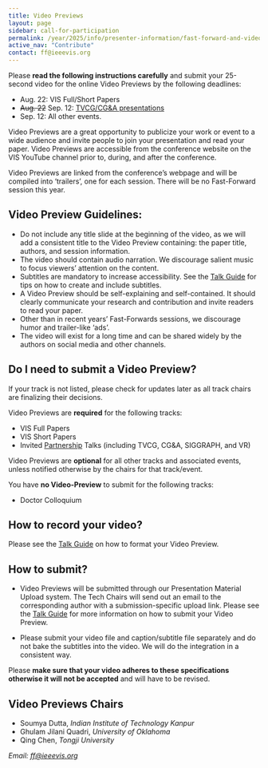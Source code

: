 ```yaml
---
title: Video Previews
layout: page
sidebar: call-for-participation
permalink: /year/2025/info/presenter-information/fast-forward-and-video-previews
active_nav: "Contribute"
contact: ff@ieeevis.org
---
```



Please **read the following instructions carefully** and submit your
25-second video for the online Video Previews by the following deadlines:
- Aug. 22: VIS Full/Short Papers
- ~~Aug. 22~~ Sep. 12: [TVCG/CG&amp;A presentations](/year/2025/info/call-participation/partnerships)
- Sep. 12: All other events.

Video Previews are a great opportunity to publicize your work or event to a wide audience and invite people to join your presentation and read your paper. Video Previews are accessible from the conference website on the VIS YouTube channel prior to, during, and after the conference.

Video Previews are linked from the conference’s webpage and will be compiled into ‘trailers’, one for each session. There will be no Fast-Forward session this year.

<!--
At least one author for each accepted
submission is required to present a 25-second preview of their work
during a Fast Forward (FF) session held at the conference. The same
25-second video supports both purposes: it will be archivally
available as a standalone video with audio track, and it will also be
played during the FF session **without** the audio track while the
author speaks. Voiceover narration in the audio track is strongly
recommended to make the archival video most useful, but is not
mandatory.
--



<!--
<style>
td.videopreview {
background-color: #fde5cc;
}
td.fastforward {
background-color: #d9ead2;
}
td.left {
font-weight: bold;
vertical-align: top;
}
</style>


<table>
<thead align="center"><td></td><td class="videopreview"><b>Video Preview</b></td><td class="fastforward"><b>Fast Forward</b></td></thead>
<tbody>
<tr><td class="left">What</td><td class="videopreview">The video preview will be hosted at a video platform (Vimeo) and should advertise your work in a way that motivates viewers to read the paper. It will exist for a long time.</td>
  
<td class="fastforward">The fast forward video is the video preview <b>without any audio track</b>. The visuals should support your on-stage oral advertisement to join your conference presentation.</td></tr>
<tr><td class="left">Format</td><td colspan="2">
<b>Length:</b> 25 seconds - DO NOT include a title slide<br>
<b>Maximum file size:</b> 50MB<br>
<b>Resolution:</b> 1280 x 720 px, at 24 to 30 frames/s<br>
<b>Format:</b> MPEG-4 using H.264 encoding<br>
<b>Testing:</b> Your video should play in VLC media player version 2.2.4<br>
** More details below
</td></tr>
<tr><td class="left">Audio</td><td class="videopreview">Narration and free-to-use music<br>
** More details below</td><td class="fastforward">None</td></tr>
<tr><td rowspan="2" class="left">Who</td><td colspan="2">Papers (VAST, InfoVis, SciVis, Short Papers, TVCG, CG&amp;A, VISAP)<br>Panels<br>
** Please submit only one video that can be used with audio as VP and without audio as FF</td></tr>
<tr><td class="videopreview">Posters (all)</td><td class="fastforward">Posters (only best and honorable mention posters)<br>SciVis contest<br>VISAP art event<br>Supporters<br></td></tr>
</tbody>
</table>
-->


## Video Preview Guidelines: 

- Do not include any title slide at the beginning of the video, as we will add a consistent title to the Video Preview containing: the paper title, authors, and session information.
- The video should contain audio narration. We discourage salient music to focus viewers’ attention on the content.
- Subtitles are mandatory to increase accessibility. See the [Talk Guide](/year/2025/info/presenter-information/talk-guide) for tips on how to create and include subtitles.
- A Video Preview should be self-explaining and self-contained. It should clearly communicate your research and contribution and invite readers to read your paper.
- Other than in recent years’ Fast-Forwards sessions, we discourage humor and trailer-like ‘ads’.
- The video will exist for a long time and can be shared widely by the authors on social media and other channels.

## Do I need to submit a Video Preview? 
If your track is not listed, please check for updates later as all track chairs are finalizing their decisions.


Video Previews are **required** for the following tracks:
- VIS Full Papers
- VIS Short Papers
- Invited [Partnership](/year/2025/info/call-participation/partnerships) Talks (including TVCG, CG&A, SIGGRAPH, and VR)

Video Previews are **optional** for all other tracks and associated events, unless notified otherwise by the chairs for that track/event.

You have **no Video-Preview** to submit for the following tracks:
- Doctor Colloquium

## How to record your video?
Please see the [Talk Guide](/year/2025/info/presenter-information/talk-guide) on how to format your Video Preview.

 
## How to submit?
- Video Previews will be submitted through our Presentation Material Upload system. The Tech Chairs will send out an email to the corresponding author with a submission-specific upload link. Please see the [Talk Guide](/year/2025/info/presenter-information/talk-guide) for more information on how to submit your Video Preview.

- Please submit your video file and caption/subtitle file separately and do not bake the subtitles into the video. We will do the integration in a consistent way.


Please **make sure that your video adheres to these specifications otherwise it will not be accepted** and will have to be revised.

<!-- 
## Helpful links


**Video Creation:**
There exists a wide range of software to create videos. Here is a list of widely used software to get you started:
- Camtasia: https://www.techsmith.com/video-editor.html
- OpenShot: https://www.openshot.org 
- Adobe Premiere:  https://www.adobe.com/ca/products/premiere.html	
- iMovie: https://www.apple.com/imovie/ -->

<!-- 
**Automated Subtitles / Captions:**
We ask that you submit a .srt file along with your video. One way to create such a file is to use the automatic YouTube captioning functionality as explained here:  https://support.google.com/youtube/answer/6373554. Generating captions automatically can take some time. Make sure that you manually correct the generated subtitles for errors by directly editing the .srt file in a text editor. If captions cannot be generated manually, you can use the YouTube Studio interface to add captions manually, too.


**Video Encoding:** 
- To encode/re-encode your video in the right format, we recommend to use the free software Handbrake: https://handbrake.fr/ 
- To check that your video is in the right format, we recommend to use the free software MediaInfo: https://mediaarea.net/en/MediaInfo


 -->


## Video Previews Chairs

- Soumya Dutta, *Indian Institute of Technology Kanpur* 
- Ghulam Jilani Quadri, *University of Oklahoma*
- Qing Chen, *Tongji University*

*Email: [ff@ieeevis.org](mailto:ff@ieeevis.org)*
